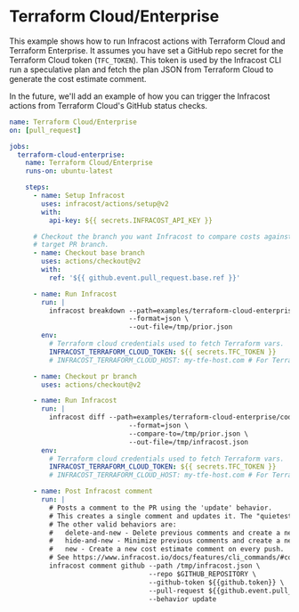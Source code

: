 # Terraform Cloud/Enterprise

This example shows how to run Infracost actions with Terraform Cloud and Terraform Enterprise. It assumes you have set a GitHub repo secret for the Terraform Cloud token (`TFC_TOKEN`). This token is used by the Infracost CLI run a speculative plan and fetch the plan JSON from Terraform Cloud to generate the cost estimate comment.

In the future, we'll add an example of how you can trigger the Infracost actions from Terraform Cloud's GitHub status checks.

[//]: <> (BEGIN EXAMPLE)
```yml
name: Terraform Cloud/Enterprise
on: [pull_request]

jobs:
  terraform-cloud-enterprise:
    name: Terraform Cloud/Enterprise
    runs-on: ubuntu-latest

    steps:
      - name: Setup Infracost
        uses: infracost/actions/setup@v2
        with:
          api-key: ${{ secrets.INFRACOST_API_KEY }}

      # Checkout the branch you want Infracost to compare costs against. This example is using the
      # target PR branch.
      - name: Checkout base branch
        uses: actions/checkout@v2
        with:
          ref: '${{ github.event.pull_request.base.ref }}'

      - name: Run Infracost
        run: |
          infracost breakdown --path=examples/terraform-cloud-enterprise/code \
                              --format=json \
                              --out-file=/tmp/prior.json
        env:
          # Terraform cloud credentials used to fetch Terraform vars.
          INFRACOST_TERRAFORM_CLOUD_TOKEN: ${{ secrets.TFC_TOKEN }}
          # INFRACOST_TERRAFORM_CLOUD_HOST: my-tfe-host.com # For Terraform Enterprise users only.

      - name: Checkout pr branch
        uses: actions/checkout@v2

      - name: Run Infracost
        run: |
          infracost diff --path=examples/terraform-cloud-enterprise/code \
                              --format=json \
                              --compare-to=/tmp/prior.json \
                              --out-file=/tmp/infracost.json
        env:
          # Terraform cloud credentials used to fetch Terraform vars.
          INFRACOST_TERRAFORM_CLOUD_TOKEN: ${{ secrets.TFC_TOKEN }}
          # INFRACOST_TERRAFORM_CLOUD_HOST: my-tfe-host.com # For Terraform Enterprise users only.

      - name: Post Infracost comment
        run: |
          # Posts a comment to the PR using the 'update' behavior.
          # This creates a single comment and updates it. The "quietest" option.
          # The other valid behaviors are:
          #   delete-and-new - Delete previous comments and create a new one.
          #   hide-and-new - Minimize previous comments and create a new one.
          #   new - Create a new cost estimate comment on every push.
          # See https://www.infracost.io/docs/features/cli_commands/#comment-on-pull-requests for other options.
          infracost comment github --path /tmp/infracost.json \
                                   --repo $GITHUB_REPOSITORY \
                                   --github-token ${{github.token}} \
                                   --pull-request ${{github.event.pull_request.number}} \
                                   --behavior update
```
[//]: <> (END EXAMPLE)

